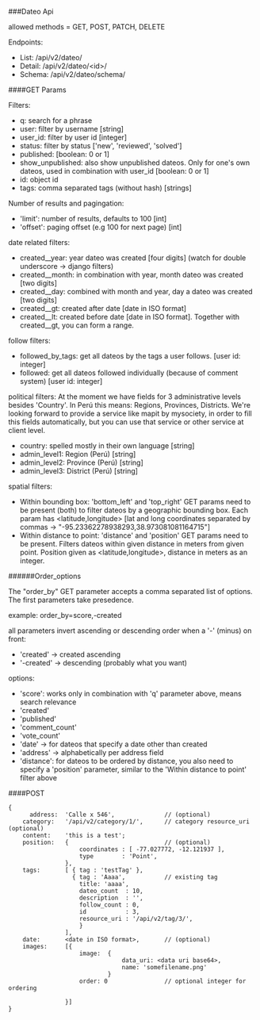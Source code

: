 ###Dateo Api

allowed methods = GET, POST, PATCH, DELETE

Endpoints:

* List: /api/v2/dateo/
* Detail: /api/v2/dateo/\<id\>/
* Schema: /api/v2/dateo/schema/


####GET Params


Filters:
* q: search for a phrase
* user: filter by username [string]
* user_id: filter by user id [integer]
* status: filter by status ['new', 'reviewed', 'solved']
* published: [boolean: 0 or 1]
* show_unpublished: also show unpublished dateos. Only for one's own dateos, used in combination with user_id [boolean: 0 or 1]
* id: object id
* tags: comma separated tags (without hash) [strings]

Number of results and pagingation:
* 'limit': number of results, defaults to 100 [int]
* 'offset': paging offset (e.g 100 for next page) [int]

date related filters:
* created__year: year dateo was created [four digits] (watch for double underscore -> django filters)
* created__month: in combination with year, month dateo was created [two digits]
* created__day: combined with month and year, day a dateo was created [two digits]
* created__gt: created after date [date in ISO format]
* created__lt: created before date [date in ISO format]. Together with created__gt, you can form a range.

follow filters:
* followed_by_tags: get all dateos by the tags a user follows. [user id: integer]
* followed: get all dateos followed individually (because of comment system) [user id: integer]

political filters:
At the moment we have fields for 3 administrative levels besides 'Country'. In Perú this means: Regions, Provinces, Districts. We're looking forward to provide a service like mapit by mysociety, in order to fill this fields automatically, but you can use that service or other service at client level.

* country: spelled mostly in their own language [string]
* admin_level1: Region (Perú) [string]
* admin_level2: Province (Perú) [string]
* admin_level3: District (Perú) [string]

spatial filters:
* Within bounding box: 'bottom_left' and 'top_right' GET params need to be present (both) to filter dateos by a geographic bounding box. Each param has \<latitude,longitude\> [lat and long coordinates separated by commas -> "-95.23362278938293,38.973081081164715"]
* Within distance to point: 'distance' and 'position' GET params need to be present. Filters dateos within given distance in meters from given point. Position given as \<latitude,longitude\>, distance in meters as an integer.


######Order_options

The "order_by" GET parameter accepts a comma separated list of options. The first parameters take presedence.

example: order_by=score,-created

all parameters invert ascending or descending order when a '-' (minus) on front:

* 'created' -> created ascending
* '-created' -> descending (probably what you want)

options: 
* 'score': works only in combination with 'q' parameter above, means search relevance
* 'created'
* 'published'
* 'comment_count'
* 'vote_count'
* 'date' -> for dateos that specify a date other than created
* 'address' -> alphabetically per address field
* 'distance': for dateos to be ordered by distance, you also need to specify a 'position' parameter, similar to the 'Within distance to point' filter above


####POST

	{
		  address:	'Calle x 546',			  	// (optional)
    	category:	'/api/v2/category/1/',  	// category resource_uri (optional)
    	content:	'this is a test';
    	position: 	{ 					  		// (optional)
    					coordinates : [ -77.027772, -12.121937 ], 
        				type        : 'Point',
    				},
    	tags: 		[ { tag : 'testTag' },
        	    	  { tag : 'Aaaa', 		  	// existing tag
            	  		title: 'aaaa',
              			dateo_count  : 10,
              			description  : '',
              			follow_count : 0,
             			id           : 3,
              			resource_uri : '/api/v2/tag/3/',
            	  		}
           			],
    	date:   	<date in ISO format>,		// (optional)
    	images:		[{
    					image:	{
    								data_uri: <data uri base64>,
    								name: 'somefilename.png'
    							}
    					order: 0 				// optional integer for ordering

    				}]
	}

